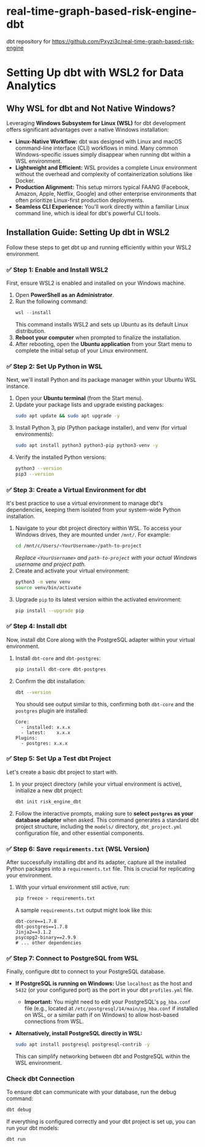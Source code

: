 # real-time-graph-based-risk-engine-dbt
dbt repository for https://github.com/Pxyzi3c/real-time-graph-based-risk-engine
# Setting Up dbt with WSL2 for Data Analytics

## Why WSL for dbt and Not Native Windows?

Leveraging **Windows Subsystem for Linux (WSL)** for dbt development offers significant advantages over a native Windows installation:

* **Linux-Native Workflow:** dbt was designed with Linux and macOS command-line interface (CLI) workflows in mind. Many common Windows-specific issues simply disappear when running dbt within a WSL environment.
* **Lightweight and Efficient:** WSL provides a complete Linux environment without the overhead and complexity of containerization solutions like Docker.
* **Production Alignment:** This setup mirrors typical FAANG (Facebook, Amazon, Apple, Netflix, Google) and other enterprise environments that often prioritize Linux-first production deployments.
* **Seamless CLI Experience:** You'll work directly within a familiar Linux command line, which is ideal for dbt's powerful CLI tools.

## Installation Guide: Setting Up dbt in WSL2

Follow these steps to get dbt up and running efficiently within your WSL2 environment.

### ✅ Step 1: Enable and Install WSL2

First, ensure WSL2 is enabled and installed on your Windows machine.

1.  Open **PowerShell as an Administrator**.
2.  Run the following command:
    ```powershell
    wsl --install
    ```
    This command installs WSL2 and sets up Ubuntu as its default Linux distribution.
3.  **Reboot your computer** when prompted to finalize the installation.
4.  After rebooting, open the **Ubuntu application** from your Start menu to complete the initial setup of your Linux environment.

### ✅ Step 2: Set Up Python in WSL

Next, we'll install Python and its package manager within your Ubuntu WSL instance.

1.  Open your **Ubuntu terminal** (from the Start menu).
2.  Update your package lists and upgrade existing packages:
    ```bash
    sudo apt update && sudo apt upgrade -y
    ```
3.  Install Python 3, pip (Python package installer), and venv (for virtual environments):
    ```bash
    sudo apt install python3 python3-pip python3-venv -y
    ```
4.  Verify the installed Python versions:
    ```bash
    python3 --version
    pip3 --version
    ```

### ✅ Step 3: Create a Virtual Environment for dbt

It's best practice to use a virtual environment to manage dbt's dependencies, keeping them isolated from your system-wide Python installation.

1.  Navigate to your dbt project directory within WSL. To access your Windows drives, they are mounted under `/mnt/`. For example:
    ```bash
    cd /mnt/c/Users/<YourUsername>/path-to-project
    ```
    *Replace `<YourUsername>` and `path-to-project` with your actual Windows username and project path.*
2.  Create and activate your virtual environment:
    ```bash
    python3 -m venv venv
    source venv/bin/activate
    ```
3.  Upgrade `pip` to its latest version within the activated environment:
    ```bash
    pip install --upgrade pip
    ```

### ✅ Step 4: Install dbt

Now, install dbt Core along with the PostgreSQL adapter within your virtual environment.

1.  Install `dbt-core` and `dbt-postgres`:
    ```bash
    pip install dbt-core dbt-postgres
    ```
2.  Confirm the dbt installation:
    ```bash
    dbt --version
    ```
    You should see output similar to this, confirming both `dbt-core` and the `postgres` plugin are installed:
    ```
    Core:
      - installed: x.x.x
      - latest:    x.x.x
    Plugins:
      - postgres: x.x.x
    ```

### ✅ Step 5: Set Up a Test dbt Project

Let's create a basic dbt project to start with.

1.  In your project directory (while your virtual environment is active), initialize a new dbt project:
    ```bash
    dbt init risk_engine_dbt
    ```
2.  Follow the interactive prompts, making sure to **select `postgres` as your database adapter** when asked.
    This command generates a standard dbt project structure, including the `models/` directory, `dbt_project.yml` configuration file, and other essential components.

### ✅ Step 6: Save `requirements.txt` (WSL Version)

After successfully installing dbt and its adapter, capture all the installed Python packages into a `requirements.txt` file. This is crucial for replicating your environment.

1.  With your virtual environment still active, run:
    ```bash
    pip freeze > requirements.txt
    ```
    A sample `requirements.txt` output might look like this:
    ```
    dbt-core==1.7.8
    dbt-postgres==1.7.8
    Jinja2==3.1.2
    psycopg2-binary==2.9.9
    # ... other dependencies
    ```

### ✅ Step 7: Connect to PostgreSQL from WSL

Finally, configure dbt to connect to your PostgreSQL database.

* **If PostgreSQL is running on Windows:**
    Use `localhost` as the host and `5432` (or your configured port) as the port in your dbt `profiles.yml` file.
    * **Important:** You might need to edit your PostgreSQL's `pg_hba.conf` file (e.g., located at `/etc/postgresql/14/main/pg_hba.conf` if installed on WSL, or a similar path if on Windows) to allow host-based connections from WSL.

* **Alternatively, install PostgreSQL directly in WSL:**
    ```bash
    sudo apt install postgresql postgresql-contrib -y
    ```
    This can simplify networking between dbt and PostgreSQL within the WSL environment.

### Check dbt Connection

To ensure dbt can communicate with your database, run the debug command:

```bash
dbt debug
```

If everything is configured correctly and your dbt project is set up, you can run your dbt models:

```bash
dbt run